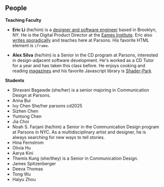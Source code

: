 ## People

**Teaching Faculty**

- **Eric Li** (he/him) is a [designer and software engineer](https://eric.young.li/) based in Brooklyn, NY. He is the Digital Product Director at the [Eames Institute](https://eamesinstitute.org/). Eric also [writes sporadically](https://www.moma.org/magazine/articles/677) and teaches here at Parsons. His favorite HTML element is `iframe`.

- **Alex Silva** (he/him) is a Senior in the CD program at Parsons, interested in design-adjacent software development. He's worked as a CD Tutor for a year and has taken this class before. He enjoys cooking and reading [magazines](https://real-review.org/home) and his favorite Javascript library is [Shader-Park](https://shaderpark.netlify.app/user/alexv-silva)
  
**Students**

- Shravani Bagawde (she/her) is a senior majoring in Communication Design at Parsons.
- Anna Bui
- Ivy Chen She/her parsons cd2025
- Sizhen Chen
- Yuntong Chen
- Jia Choi
- Noah S. Farjani (he/him) a Senior in the Communication Design program at Parsons in NYC. As a multidisciplinary artist and designer, he is always searching for new ways to tell stories.
- Hina Fernstrom
- Olivia Hu
- Aarya Kini
- Themis Kung (she/they) is a Senior in Communication Design. 
- James Spitzenberger
- Deeva Thomas
- Tong Wu
- Haiyu Zhou
